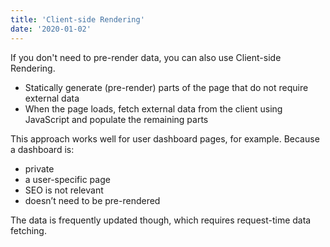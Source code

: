 ```yaml
---
title: 'Client-side Rendering'
date: '2020-01-02'
---
```


If you don't need to pre-render data, you can also use Client-side Rendering.

- Statically generate (pre-render) parts of the page that do not require external data
- When the page loads, fetch external data from the client using JavaScript and populate the remaining parts

This approach works well for user dashboard pages, for example. Because a dashboard is:

- private
- a user-specific page
- SEO is not relevant
- doesn’t need to be pre-rendered

The data is frequently updated though, which requires request-time data fetching.
